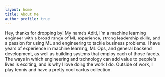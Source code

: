 ```yaml
---
layout: home
title: About Me
author_profile: true
---
```


Hey, thanks for dropping by! My name’s Aditi, I’m a machine learning engineer with a broad range of ML experience, strong leadership skills, and a passion for using ML and engineering to tackle business problems. I have years of experience in machine learning, ML Ops, and general backend development, as well as building systems that employ each of those facets. The ways in which engineering and technology can add value to people's lives is exciting, and is why I love doing the work I do. Outside of work, I play tennis and have a pretty cool cactus collection.
